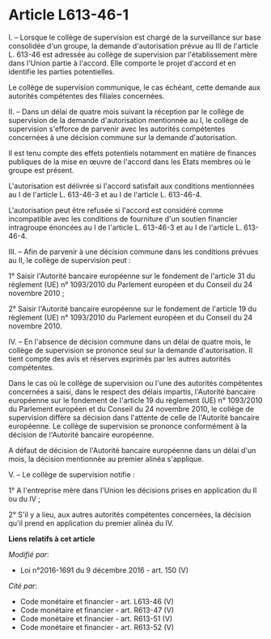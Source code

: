 # Article L613-46-1

I. – Lorsque le collège de supervision est chargé de la surveillance sur base consolidée d'un groupe, la demande
d'autorisation prévue au III de l'article L. 613-46 est adressée au collège de supervision par l'établissement mère dans
l'Union partie à l'accord. Elle comporte le projet d'accord et en identifie les parties potentielles.

Le collège de supervision communique, le cas échéant, cette demande aux autorités compétentes des filiales concernées.

II. – Dans un délai de quatre mois suivant la réception par le collège de supervision de la demande d'autorisation mentionnée
au I, le collège de supervision s'efforce de parvenir avec les autorités compétentes concernées à une décision commune sur la
demande d'autorisation.

Il est tenu compte des effets potentiels notamment en matière de finances publiques de la mise en œuvre de l'accord dans les
Etats membres où le groupe est présent.

L'autorisation est délivrée si l'accord satisfait aux conditions mentionnées au I de l'article L. 613-46-3 et au I de
l'article L. 613-46-4.

L'autorisation peut être refusée si l'accord est considéré comme incompatible avec les conditions de fourniture d'un soutien
financier intragroupe énoncées au I de l'article L. 613-46-3 et au I de l'article L. 613-46-4.

III. – Afin de parvenir à une décision commune dans les conditions prévues au II, le collège de supervision peut :

1° Saisir l'Autorité bancaire européenne sur le fondement de l'article 31 du règlement (UE) n° 1093/2010 du Parlement
européen et du Conseil du 24 novembre 2010 ;

2° Saisir l'Autorité bancaire européenne sur le fondement de l'article 19 du règlement (UE) n° 1093/2010 du Parlement
européen et du Conseil du 24 novembre 2010.

IV. – En l'absence de décision commune dans un délai de quatre mois, le collège de supervision se prononce seul sur la
demande d'autorisation. Il tient compte des avis et réserves exprimés par les autres autorités compétentes.

Dans le cas où le collège de supervision ou l'une des autorités compétentes concernées a saisi, dans le respect des délais
impartis, l'Autorité bancaire européenne sur le fondement de l'article 19 du règlement (UE) n° 1093/2010 du Parlement
européen et du Conseil du 24 novembre 2010, le collège de supervision diffère sa décision dans l'attente de celle de
l'Autorité bancaire européenne. Le collège de supervision se prononce conformément à la décision de l'Autorité bancaire
européenne.

A défaut de décision de l'Autorité bancaire européenne dans un délai d'un mois, la décision mentionnée au premier alinéa
s'applique.

V. – Le collège de supervision notifie :

1° A l'entreprise mère dans l'Union les décisions prises en application du II ou du IV ;

2° S'il y a lieu, aux autres autorités compétentes concernées, la décision qu'il prend en application du premier alinéa du
IV.

**Liens relatifs à cet article**

_Modifié par_:

  - Loi n°2016-1691 du 9 décembre 2016 - art. 150 (V)

_Cité par_:

  - Code monétaire et financier - art. L613-46 (V)
  - Code monétaire et financier - art. R613-47 (V)
  - Code monétaire et financier - art. R613-51 (V)
  - Code monétaire et financier - art. R613-52 (V)
